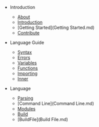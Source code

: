 - Introduction
  - [About](README.md)
  - [Introduction](Introduction.md)
  - [Getting Started](Getting Started.md)
  - [Contribute](Contribute.md)

- Language Guide
  - [Syntax](Syntax.md)
  - [Errors](Errors.md)
  - [Variables](Variables.md)
  - [Functions](Functions.md)
  - [Importing](Importing.md)
  - [Inner](Inner.md)

- Language
  - [Parsing](Parsing.md)
  - [Command Line](Command Line.md)
  - [Modules](Modules.md)
  - [Build](Build.md)
  - [BuildFile](Build File.md)
